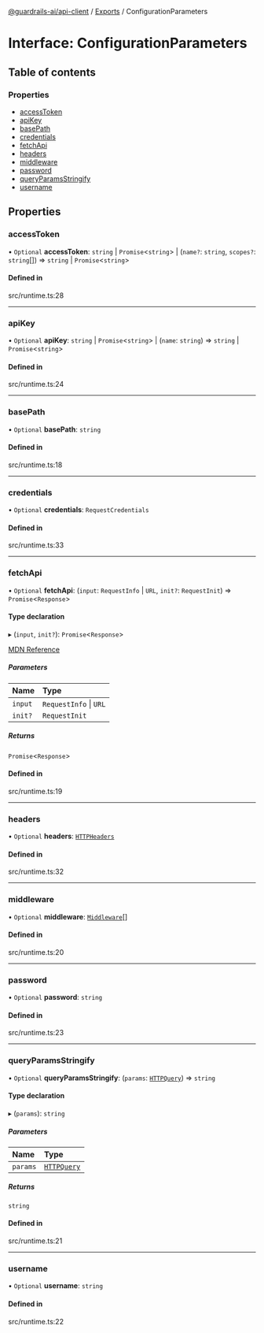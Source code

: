 [@guardrails-ai/api-client](../README.md) / [Exports](../modules.md) / ConfigurationParameters

# Interface: ConfigurationParameters

## Table of contents

### Properties

- [accessToken](ConfigurationParameters.md#accesstoken)
- [apiKey](ConfigurationParameters.md#apikey)
- [basePath](ConfigurationParameters.md#basepath)
- [credentials](ConfigurationParameters.md#credentials)
- [fetchApi](ConfigurationParameters.md#fetchapi)
- [headers](ConfigurationParameters.md#headers)
- [middleware](ConfigurationParameters.md#middleware)
- [password](ConfigurationParameters.md#password)
- [queryParamsStringify](ConfigurationParameters.md#queryparamsstringify)
- [username](ConfigurationParameters.md#username)

## Properties

### accessToken

• `Optional` **accessToken**: `string` \| `Promise`\<`string`\> \| (`name?`: `string`, `scopes?`: `string`[]) => `string` \| `Promise`\<`string`\>

#### Defined in

src/runtime.ts:28

___

### apiKey

• `Optional` **apiKey**: `string` \| `Promise`\<`string`\> \| (`name`: `string`) => `string` \| `Promise`\<`string`\>

#### Defined in

src/runtime.ts:24

___

### basePath

• `Optional` **basePath**: `string`

#### Defined in

src/runtime.ts:18

___

### credentials

• `Optional` **credentials**: `RequestCredentials`

#### Defined in

src/runtime.ts:33

___

### fetchApi

• `Optional` **fetchApi**: (`input`: `RequestInfo` \| `URL`, `init?`: `RequestInit`) => `Promise`\<`Response`\>

#### Type declaration

▸ (`input`, `init?`): `Promise`\<`Response`\>

[MDN Reference](https://developer.mozilla.org/docs/Web/API/fetch)

##### Parameters

| Name | Type |
| :------ | :------ |
| `input` | `RequestInfo` \| `URL` |
| `init?` | `RequestInit` |

##### Returns

`Promise`\<`Response`\>

#### Defined in

src/runtime.ts:19

___

### headers

• `Optional` **headers**: [`HTTPHeaders`](../modules.md#httpheaders)

#### Defined in

src/runtime.ts:32

___

### middleware

• `Optional` **middleware**: [`Middleware`](Middleware.md)[]

#### Defined in

src/runtime.ts:20

___

### password

• `Optional` **password**: `string`

#### Defined in

src/runtime.ts:23

___

### queryParamsStringify

• `Optional` **queryParamsStringify**: (`params`: [`HTTPQuery`](../modules.md#httpquery)) => `string`

#### Type declaration

▸ (`params`): `string`

##### Parameters

| Name | Type |
| :------ | :------ |
| `params` | [`HTTPQuery`](../modules.md#httpquery) |

##### Returns

`string`

#### Defined in

src/runtime.ts:21

___

### username

• `Optional` **username**: `string`

#### Defined in

src/runtime.ts:22
